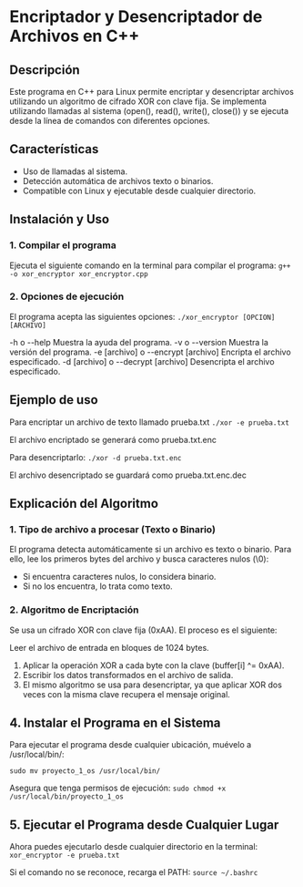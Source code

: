 # Encriptador y Desencriptador de Archivos en C++
## Descripción
Este programa en C++ para Linux permite encriptar y desencriptar archivos utilizando un algoritmo de cifrado XOR con clave fija. Se implementa utilizando llamadas al sistema (open(), read(), write(), close()) y se ejecuta desde la línea de comandos con diferentes opciones.

## Características
- Uso de llamadas al sistema.
- Detección automática de archivos texto o binarios.
- Compatible con Linux y ejecutable desde cualquier directorio.

## Instalación y Uso
### 1. Compilar el programa
Ejecuta el siguiente comando en la terminal para compilar el programa:
```g++ -o xor_encryptor xor_encryptor.cpp```

### 2. Opciones de ejecución
El programa acepta las siguientes opciones:
```./xor_encryptor [OPCION] [ARCHIVO]```

-h o --help	Muestra la ayuda del programa.
-v o --version	Muestra la versión del programa.
-e [archivo] o --encrypt [archivo]	Encripta el archivo especificado.
-d [archivo] o --decrypt [archivo]	Desencripta el archivo especificado.

## Ejemplo de uso
Para encriptar un archivo de texto llamado prueba.txt
```./xor -e prueba.txt```

El archivo encriptado se generará como prueba.txt.enc

Para desencriptarlo:
```./xor -d prueba.txt.enc```

El archivo desencriptado se guardará como prueba.txt.enc.dec

## Explicación del Algoritmo
### 1. Tipo de archivo a procesar (Texto o Binario)
El programa detecta automáticamente si un archivo es texto o binario. Para ello, lee los primeros bytes del archivo y busca caracteres nulos (\0):
- Si encuentra caracteres nulos, lo considera binario.
- Si no los encuentra, lo trata como texto.

### 2. Algoritmo de Encriptación
Se usa un cifrado XOR con clave fija (0xAA). El proceso es el siguiente:

Leer el archivo de entrada en bloques de 1024 bytes.
1. Aplicar la operación XOR a cada byte con la clave (buffer[i] ^= 0xAA).
2. Escribir los datos transformados en el archivo de salida.
3. El mismo algoritmo se usa para desencriptar, ya que aplicar XOR dos veces con la misma clave recupera el mensaje original.

## 4. Instalar el Programa en el Sistema
Para ejecutar el programa desde cualquier ubicación, muévelo a /usr/local/bin/:

```sudo mv proyecto_1_os /usr/local/bin/```

Asegura que tenga permisos de ejecución:
```sudo chmod +x /usr/local/bin/proyecto_1_os```

## 5. Ejecutar el Programa desde Cualquier Lugar
Ahora puedes ejecutarlo desde cualquier directorio en la terminal:
```xor_encryptor -e prueba.txt```

Si el comando no se reconoce, recarga el PATH:
```source ~/.bashrc```

